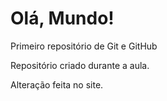 # Olá, Mundo!
 Primeiro repositório de Git e GitHub

 Repositório criado durante a aula.
 
 Alteração feita no site.
